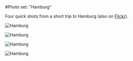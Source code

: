 #Photo set: "Hamburg"

Four quick shots from a short trip to Hamburg (also on [Flickr](https://www.flickr.com/photos/tobiashenn/sets/72157648855818746/)).

![](https://farm6.staticflickr.com/5610/15414803309_bd45318e2c_b.jpg "Hamburg")

![](https://farm6.staticflickr.com/5604/15602262482_d51cca73b5_b.jpg "Hamburg")

![](https://farm6.staticflickr.com/5609/15601422825_c57eb18eae_b.jpg "Hamburg")

![](https://farm6.staticflickr.com/5611/15598759101_fd2da32ab7_b.jpg "Hamburg")
